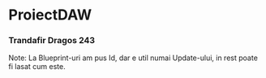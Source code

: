 # ProiectDAW
<h3> Trandafir Dragos 243 </h3>

Note: La Blueprint-uri am pus Id, dar e util numai Update-ului, in rest poate fi lasat cum este.
